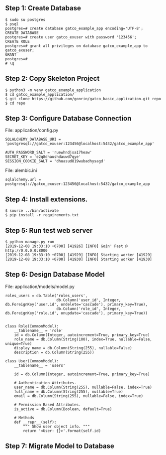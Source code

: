 ## Step 1: Create Database

```
$ sudo su postgres
$ psql
postgres=# create database gatco_example_app encoding='UTF-8';
CREATE DATABASE
postgres=# create user gatco_exuser with password '123456';
CREATE ROLE
postgres=# grant all privileges on database gatco_example_app to gatco_exuser;
GRANT
postgres=# 
# \q

```

## Step 2: Copy Skeleton Project

```
$ python3 -m venv gatco_example_application
$ cd gatco_example_application/
$ git clone https://github.com/gonrin/gatco_basic_application.git repo
$ cd repo
```

## Step 3: Configure Database Connection

File: application/config.py

```
SQLALCHEMY_DATABASE_URI = 'postgresql://gatco_exuser:123456@localhost:5432/gatco_example_app'

AUTH_PASSWORD_SALT = 'ruewhndjsa17heaw'
SECRET_KEY = 'e2q8dhaushdauwd7qye'
SESSION_COOKIE_SALT = 'dhuasud819wubadhysagd'

```

File: alembic.ini

```
sqlalchemy.url = postgresql://gatco_exuser:123456@localhost:5432/gatco_example_app

```

## Step 4: Install extensions.

```
$ source ../bin/activate
$ pip install -r requirements.txt
```

## Step 5: Run test web server

```
$ python manage.py run
[2019-12-08 19:33:10 +0700] [41926] [INFO] Goin' Fast @ http://0.0.0.0:8000
[2019-12-08 19:33:10 +0700] [41929] [INFO] Starting worker [41929]
[2019-12-08 19:33:10 +0700] [41930] [INFO] Starting worker [41930]
```

## Step 6: Design Database Model

File: application/models/model.py

```
roles_users = db.Table('roles_users',
                       db.Column('user_id', Integer, db.ForeignKey('user.id', ondelete='cascade'), primary_key=True),
                       db.Column('role_id', Integer, db.ForeignKey('role.id', onupdate='cascade'), primary_key=True))


class Role(CommonModel):
    __tablename__ = 'role'
    id = db.Column(Integer, autoincrement=True, primary_key=True)
    role_name = db.Column(String(100), index=True, nullable=False, unique=True)
    display_name = db.Column(String(255), nullable=False)
    description = db.Column(String(255))

class User(CommonModel):
    __tablename__ = 'users'

    id = db.Column(Integer, autoincrement=True, primary_key=True)

    # Authentication Attributes.
    user_name = db.Column(String(255), nullable=False, index=True)
    full_name = db.Column(String(255), nullable=True)
    email = db.Column(String(255), nullable=False, index=True)
    
    # Permission Based Attributes.
    is_active = db.Column(Boolean, default=True)

    # Methods
    def __repr__(self):
        """ Show user object info. """
        return '<User: {}>'.format(self.id)
```

## Step 7: Migrate Model to Database